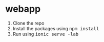 # webapp

<ol>
  <li>Clone the repo</li>
  <li>Install the packages using <kbd>npm install<kbd></li>
  <li>Run using <kbd>ionic serve -lab</kbd></li>
</ol>
